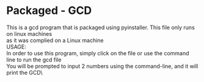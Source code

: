 # Packaged - GCD
This is a gcd program that is packaged using pyinstaller. This file only runs on linux machines\
as it was complied on a Linux machine\
USAGE:\
In order to use this program, simply click on the file or use the command line to run the gcd file\
You will be prompted to input 2 numbers using the command-line, and it will print the GCD\ 